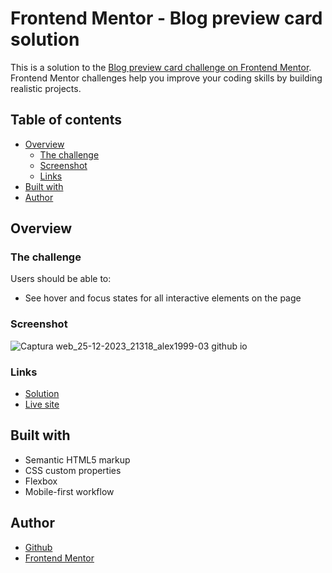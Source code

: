 # Frontend Mentor - Blog preview card solution

This is a solution to the [Blog preview card challenge on Frontend Mentor](https://www.frontendmentor.io/challenges/blog-preview-card-ckPaj01IcS). Frontend Mentor challenges help you improve your coding skills by building realistic projects. 

## Table of contents

  - [Overview](#overview)
    - [The challenge](#the-challenge)
    - [Screenshot](#screenshot)
    - [Links](#links)
  - [Built with](#built-with)
  - [Author](#author)

## Overview

### The challenge

Users should be able to:

- See hover and focus states for all interactive elements on the page

### Screenshot

![Captura web_25-12-2023_21318_alex1999-03 github io](https://github.com/Alex1999-03/blog-preview-card-main/assets/64668518/719cfee1-2798-4002-a9fd-fe6b73833378)

### Links

- [Solution](https://your-solution-url.com)
- [Live site](https://your-live-site-url.com)

## Built with

- Semantic HTML5 markup
- CSS custom properties
- Flexbox
- Mobile-first workflow

## Author

- [Github](https://github.com/Alex1999-03)
- [Frontend Mentor](https://www.frontendmentor.io/profile/Alex1999-03)
